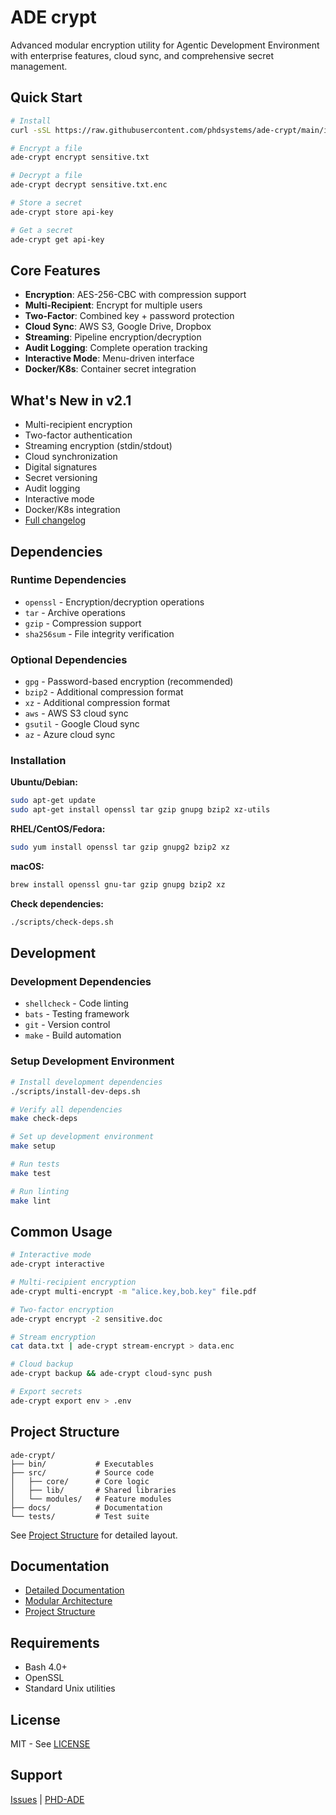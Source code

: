 # ADE crypt

Advanced modular encryption utility for Agentic Development Environment with enterprise features, cloud sync, and comprehensive secret management.

## Quick Start

```bash
# Install
curl -sSL https://raw.githubusercontent.com/phdsystems/ade-crypt/main/install.sh | bash

# Encrypt a file
ade-crypt encrypt sensitive.txt

# Decrypt a file  
ade-crypt decrypt sensitive.txt.enc

# Store a secret
ade-crypt store api-key

# Get a secret
ade-crypt get api-key
```

## Core Features

- **Encryption**: AES-256-CBC with compression support
- **Multi-Recipient**: Encrypt for multiple users
- **Two-Factor**: Combined key + password protection  
- **Cloud Sync**: AWS S3, Google Drive, Dropbox
- **Streaming**: Pipeline encryption/decryption
- **Audit Logging**: Complete operation tracking
- **Interactive Mode**: Menu-driven interface
- **Docker/K8s**: Container secret integration

## What's New in v2.1

- Multi-recipient encryption
- Two-factor authentication
- Streaming encryption (stdin/stdout)
- Cloud synchronization
- Digital signatures
- Secret versioning
- Audit logging
- Interactive mode
- Docker/K8s integration
- [Full changelog](docs/DOCS.md#whats-new-in-v20)

## Dependencies

### Runtime Dependencies
- `openssl` - Encryption/decryption operations
- `tar` - Archive operations
- `gzip` - Compression support
- `sha256sum` - File integrity verification

### Optional Dependencies
- `gpg` - Password-based encryption (recommended)
- `bzip2` - Additional compression format
- `xz` - Additional compression format
- `aws` - AWS S3 cloud sync
- `gsutil` - Google Cloud sync
- `az` - Azure cloud sync

### Installation

**Ubuntu/Debian:**
```bash
sudo apt-get update
sudo apt-get install openssl tar gzip gnupg bzip2 xz-utils
```

**RHEL/CentOS/Fedora:**
```bash
sudo yum install openssl tar gzip gnupg2 bzip2 xz
```

**macOS:**
```bash
brew install openssl gnu-tar gzip gnupg bzip2 xz
```

**Check dependencies:**
```bash
./scripts/check-deps.sh
```

## Development

### Development Dependencies
- `shellcheck` - Code linting
- `bats` - Testing framework
- `git` - Version control
- `make` - Build automation

### Setup Development Environment
```bash
# Install development dependencies
./scripts/install-dev-deps.sh

# Verify all dependencies
make check-deps

# Set up development environment
make setup

# Run tests
make test

# Run linting
make lint
```

## Common Usage

```bash
# Interactive mode
ade-crypt interactive

# Multi-recipient encryption
ade-crypt multi-encrypt -m "alice.key,bob.key" file.pdf

# Two-factor encryption
ade-crypt encrypt -2 sensitive.doc

# Stream encryption
cat data.txt | ade-crypt stream-encrypt > data.enc

# Cloud backup
ade-crypt backup && ade-crypt cloud-sync push

# Export secrets
ade-crypt export env > .env
```

## Project Structure

```
ade-crypt/
├── bin/           # Executables
├── src/           # Source code
│   ├── core/      # Core logic
│   ├── lib/       # Shared libraries
│   └── modules/   # Feature modules
├── docs/          # Documentation
└── tests/         # Test suite
```

See [Project Structure](docs/PROJECT_STRUCTURE.md) for detailed layout.

## Documentation

- [Detailed Documentation](docs/DOCS.md)
- [Modular Architecture](docs/MODULAR.md)
- [Project Structure](docs/PROJECT_STRUCTURE.md)

## Requirements

- Bash 4.0+
- OpenSSL
- Standard Unix utilities

## License

MIT - See [LICENSE](LICENSE)

## Support

[Issues](https://github.com/phdsystems/ade-crypt/issues) | [PHD-ADE](https://github.com/phdsystems/phd-ade)